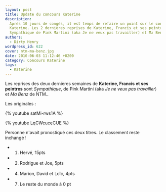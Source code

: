 ```yaml
---
layout: post
title: Update du concours Katerine
description:
  Après 10 jours de congés, il est temps de refaire un point sur le concours
  Katerine. Les 2 dernières reprises de Katerine, Francis et ses peintres sont
  Sympathique de Pink Martini (aka Je ne veux pas travailler) et Ma Benz de NTM.
authors:
  - Dirty Henry
wordpress_id: 622
cover: ntm-ma-benz.jpg
date: 2010-06-03 11:12:46 +0200
category: Concours Katerine
tags:
  - Katerine
---
```


Les reprises des deux dernières semaines de **Katerine, Francis et ses
peintres** sont _Sympathique_, de Pink Martini (aka _Je ne veux pas travailler_)
et _Ma Benz_ de NTM..

Les originales :

{% youtube satMi-rws1A %}

{% youtube LqCWcuceCUE %}

Personne n'avait pronostiqué ces deux titres. Le classement reste inchangé !

- 1. Hervé, 15pts
- 2. Rodrigue et Joe, 5pts
- 4. Marion, David et Loïc, 4pts
- 7. Le reste du monde à 0 pt
